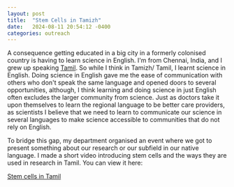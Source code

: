 ```yaml
---
layout: post
title:  "Stem Cells in Tamizh"
date:   2024-08-11 20:54:12 -0400
categories: outreach
---
```


A consequence getting educated in a big city in a formerly colonised country is having to learn science in English. I'm from Chennai, India, and I grew up speaking [Tamil](https://en.wikipedia.org/wiki/Tamil_language). So while I think in Tamizh/ Tamil, I learnt science in English. Doing science in English gave me the ease of communication with others who don't speak the same language and opened doors to several opportunities, although, I think learning and doing science in just English often  excludes the larger community from science. Just as doctors take it upon themselves to learn the regional language to be better care providers, as scientists I believe that we need to learn to communicate our science in several languages to make science accessible to communities that do not rely on English. 

To bridge this gap, my department organised an event where we got to present something about our research or our subfield in our native language. I made a short video introducing stem cells and the ways they are used in research in Tamil. You can view it here: 

[Stem cells in Tamil](https://drive.google.com/file/d/1MY4I8qMW_h16EkUx7AB9Ccg2KrblkHTp/view?usp=sharing)
